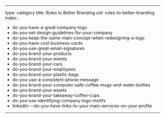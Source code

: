 
---
type: category
title: Rules to Better Branding
uid: rules-to-better-branding
index:
 - do-you-have-a-great-company-logo
 - do-you-set-design-guidelines-for-your-company
 - do-you-keep-the-same-main-concept-when-redesigning-a-logo
 - do-you-have-cool-business-cards
 - do-you-use-great-email-signatures
 - do-you-brand-your-products
 - do-you-brand-your-events
 - do-you-brand-your-cars
 - do-you-brand-your-employees
 - do-you-brand-your-plastic-bags
 - do-you-use-a-consistent-phone-message
 - do-you-brand-your-computer-safe-coffee-mugs-and-water-bottles
 - do-you-brand-your-assets
 - do-you-brand-your-takeaway-coffee-cups
 - do-you-use-identifying-company-logo-motifs
 - linkedin---do-you-have-links-to-your-main-services-on-your-profile
---



